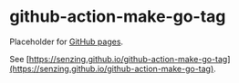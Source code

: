 # github-action-make-go-tag

Placeholder for [GitHub pages](https://pages.github.com/).

See [https://senzing.github.io/github-action-make-go-tag](https://senzing.github.io/github-action-make-go-tag).
